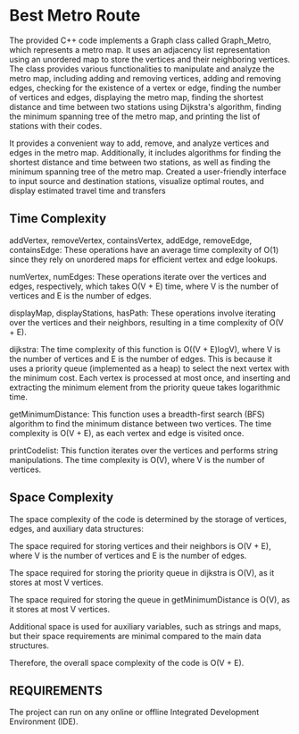 
# Best Metro Route

The provided C++ code implements a Graph class called Graph_Metro, which represents a metro map. It uses an adjacency list representation using an unordered map to store the vertices and their neighboring vertices. The class provides various functionalities to manipulate and analyze the metro map, including adding and removing vertices, adding and removing edges, checking for the existence of a vertex or edge, finding the number of vertices and edges, displaying the metro map, finding the shortest distance and time between two stations using Dijkstra's algorithm, finding the minimum spanning tree of the metro map, and printing the list of stations with their codes.

It provides a convenient way to add, remove, and analyze vertices and edges in the metro map. Additionally, it includes algorithms for finding the shortest distance and time between two stations, as well as finding the minimum spanning tree of the metro map. Created a user-friendly interface to input source and destination stations, visualize optimal routes, and display estimated
travel time and transfers




## Time Complexity 
addVertex, removeVertex, containsVertex, addEdge, removeEdge, containsEdge: These operations have an average time complexity of O(1) since they rely on unordered maps for efficient vertex and edge lookups.

numVertex, numEdges: These operations iterate over the vertices and edges, respectively, which takes O(V + E) time, where V is the number of vertices and E is the number of edges.

displayMap, displayStations, hasPath: These operations involve iterating over the vertices and their neighbors, resulting in a time complexity of O(V + E).

dijkstra: The time complexity of this function is O((V + E)logV), where V is the number of vertices and E is the number of edges. This is because it uses a priority queue (implemented as a heap) to select the next vertex with the minimum cost. Each vertex is processed at most once, and inserting and extracting the minimum element from the priority queue takes logarithmic time.

getMinimumDistance: This function uses a breadth-first search (BFS) algorithm to find the minimum distance between two vertices. The time complexity is O(V + E), as each vertex and edge is visited once.

printCodelist: This function iterates over the vertices and performs string manipulations. The time complexity is O(V), where V is the number of vertices.

## Space Complexity
The space complexity of the code is determined by the storage of vertices, edges, and auxiliary data structures:

The space required for storing vertices and their neighbors is O(V + E), where V is the number of vertices and E is the number of edges.

The space required for storing the priority queue in dijkstra is O(V), as it stores at most V vertices.

The space required for storing the queue in getMinimumDistance is O(V), as it stores at most V vertices.

Additional space is used for auxiliary variables, such as strings and maps, but their space requirements are minimal compared to the main data structures.

Therefore, the overall space complexity of the code is O(V + E).
## REQUIREMENTS
The project can run on any online or offline Integrated Development Environment (IDE).